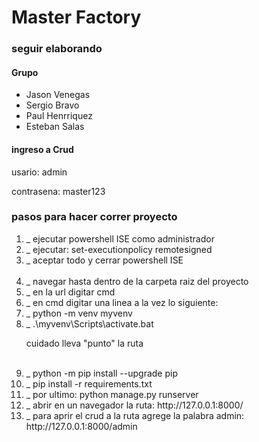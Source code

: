 <h1>Master Factory</h1>
<h3>seguir elaborando</h3>

<h4>Grupo</h4>
<ul>
    <li>Jason Venegas</li>
    <li>Sergio Bravo</li>
    <li>Paul Henrriquez</li>
    <li>Esteban Salas</li>
    
</ul>

<h4>ingreso a Crud</h4>
<p>usario: admin</p>
<p>contrasena: master123</p>

<h3>pasos para hacer correr proyecto</h3>
<ol>
    <li>_    ejecutar powershell ISE como administrador</li>
    <li>_    ejecutar: set-executionpolicy remotesigned</li>
    <li>_    aceptar todo y cerrar powershell ISE</li>
    <br>
    <li>_    navegar hasta dentro de la carpeta raiz del proyecto</li>
    <li>_    en la url digitar cmd</li>
    <li>_    en cmd digitar una linea a la vez lo siguiente:</li>
    <li>_    python -m venv myvenv</li>
    <li>_    .\myvenv\Scripts\activate.bat</li>
    <p> cuidado lleva "punto" la ruta</p>
    <br>
    <li>_    python -m pip install --upgrade pip</li>
    <li>_    pip install -r requirements.txt</li>
    <li>_    por ultimo: python manage.py runserver</li>
    <li>_    abrir en un navegador la ruta: http://127.0.0.1:8000/</li>
    <li>_    para aprir el crud a la ruta agrege la palabra admin: http://127.0.0.1:8000/admin</li>

</ol>

<!-- omitir esto
Como hacer que funcione el server ahora con el environ 
1- Crear archivo que se llame .env tiene que ir en la carpeta raiz para que lo lea el manage.py y debe contener esto 
SECRET_KEY=$dmfa6(-(7^-)ak7a(lag=s0nkuj+9dfw8pd_4!i=0qok$ec2*
DEBUG=True
DJANGO_SECRET_KEY=ivjauvaop2_+@#zu00+z0u3ax$42yedqja1d54h+sc-+osgvhq

las contrasenas se van actualizando y te la da django en la terminal donde pones este comando: 
python -c 'from django.core.management.utils import get_random_secret_key; print(get_random_secret_key())'

tambien debes instalar el pip install -r requirements.txt 

y correr el servidor -->
